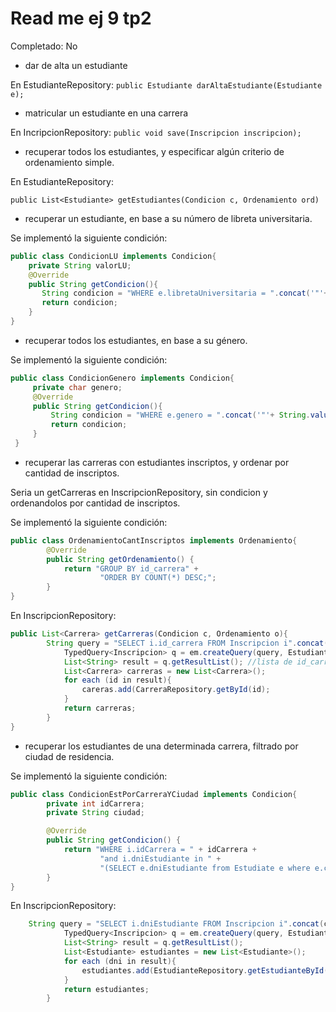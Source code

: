 # Read me ej 9 tp2

Completado: No

- dar de alta un estudiante

En EstudianteRepository: 
`public Estudiante darAltaEstudiante(Estudiante e);`

- matricular un estudiante en una carrera

En IncripcionRepository:
`public void save(Inscripcion inscripcion);`

- recuperar todos los estudiantes, y especificar algún criterio de ordenamiento simple.

En EstudianteRepository:

`public List<Estudiante> getEstudiantes(Condicion c, Ordenamiento ord)`

- recuperar un estudiante, en base a su número de libreta universitaria.

Se implementó la siguiente condición:

```java
public class CondicionLU implements Condicion{
    private String valorLU;
    @Override
    public String getCondicion(){
       String condicion = "WHERE e.libretaUniversitaria = ".concat('"'+ valorLU + '"');
       return condicion;
    }
}
```

- recuperar todos los estudiantes, en base a su género.

Se implementó la siguiente condición:

```java
public class CondicionGenero implements Condicion{
     private char genero;
     @Override
     public String getCondicion(){
         String condicion = "WHERE e.genero = ".concat('"'+ String.valueOf(genero) + '"');
         return condicion;
     }
 }
```

- recuperar las carreras con estudiantes inscriptos, y ordenar por cantidad de inscriptos.

Seria un getCarreras en InscripcionRepository, sin condicion y ordenandolos por cantidad de inscriptos.

Se implementó la siguiente condición:

```java
public class OrdenamientoCantInscriptos implements Ordenamiento{
        @Override
        public String getOrdenamiento() {
            return "GROUP BY id_carrera" +
                    "ORDER BY COUNT(*) DESC;";
        }
}
```

En InscripcionRepository:

```java
public List<Carrera> getCarreras(Condicion c, Ordenamiento o){
        String query = "SELECT i.id_carrera FROM Inscripcion i".concat(c.getCondicion()).concat(ord.getOrdenamiento());
            TypedQuery<Inscripcion> q = em.createQuery(query, Estudiante.class);
            List<String> result = q.getResultList(); //lista de id_carrera
            List<Carrera> carreras = new List<Carrera>();
            for each (id in result){
                careras.add(CarreraRepository.getById(id);
            }
            return carreras;
        }
}
```

- recuperar los estudiantes de una determinada carrera, filtrado por ciudad de residencia.

Se implementó la siguiente condición:

```java
public class CondicionEstPorCarreraYCiudad implements Condicion{
        private int idCarrera;
        private String ciudad;

        @Override
        public String getCondicion() {
            return "WHERE i.idCarrera = " + idCarrera +
                    "and i.dniEstudiante in " +
                    "(SELECT e.dniEstudiante from Estudiate e where e.ciudad = " + ciudad;
        }
}
```

En InscripcionRepository:

```java
    String query = "SELECT i.dniEstudiante FROM Inscripcion i".concat(c.getCondicion()).concat(ord.getOrdenamiento());
            TypedQuery<Inscripcion> q = em.createQuery(query, Estudiante.class);
            List<String> result = q.getResultList();
            List<Estudiante> estudiantes = new List<Estudiante>();
            for each (dni in result){
                estudiantes.add(EstudianteRepository.getEstudianteById(dni);
            }
            return estudiantes;
        }
```
